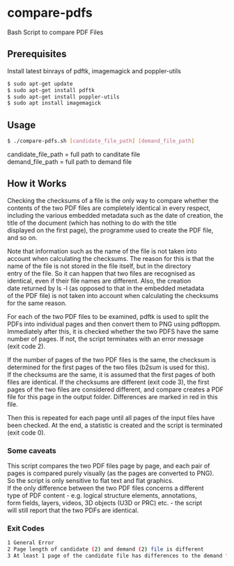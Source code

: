# compare-pdfs
Bash Script to compare PDF Files

## Prerequisites
Install latest binrays of pdftk, imagemagick and poppler-utils  

```bash
$ sudo apt-get update
$ sudo apt-get install pdftk
$ sudo apt-get install poppler-utils 
$ sudo apt install imagemagick
```
## Usage 
```bash
$ ./compare-pdfs.sh [candidate_file_path] [demand_file_path]
```
candidate_file_path = full path to canditate file  
demand_file_path = full path to demand file  

## How it Works

Checking the checksums of a file is the only way to compare whether the  
contents of the two PDF files are completely identical in every respect,  
including the various embedded metadata such as the date of creation, 
the title of the document (which has nothing to do with the title   
displayed on the first page), the programme used to create the PDF file,   
and so on.

Note that information such as the name of the file is not taken into   
account when calculating the checksums. The reason for this is that the   
name of the file is not stored in the file itself, but in the directory   
entry of the file. So it can happen that two files are recognised as   
identical, even if their file names are different. Also, the creation   
date returned by ls -l (as opposed to that in the embedded metadata   
of the PDF file) is not taken into account when calculating the checksums   
for the same reason.

For each of the two PDF files to be examined, pdftk is used to split the   
PDFs into individual pages and then convert them to PNG using pdftoppm.   
Immediately after this, it is checked whether the two PDFS have the same   
number of pages. If not, the script terminates with an error message   
(exit code 2).

If the number of pages of the two PDF files is the same, the checksum is   
determined for the first pages of the two files (b2sum is used for this).   
If the checksums are the same, it is assumed that the first pages of both   
files are identical. If the checksums are different (exit code 3), the first   
pages of the two files are considered different, and compare creates a PDF   
file for this page in the output folder. Differences are marked in red in this   
file.

Then this is repeated for each page until all pages of the input files have   
been checked. At the end, a statistic is created and the script is terminated   
(exit code 0).

### Some caveats

This script compares the two PDF files page by page, and each pair of   
pages is compared purely visually (as the pages are converted to PNG).   
So the script is only sensitive to flat text and flat graphics.   
If the only difference between the two PDF files concerns a different   
type of PDF content - e.g. logical structure elements, annotations,   
form fields, layers, videos, 3D objects (U3D or PRC) etc. - the script   
will still report that the two PDFs are identical.

### Exit Codes

```bash
1 General Error
2 Page length of candidate (2) and demand (2) file is different
3 At least 1 page of the candidate file has differences to the demand file
```